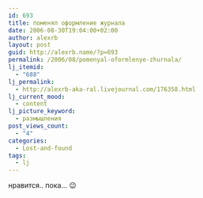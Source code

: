 ```yaml
---
id: 693
title: поменял оформление журнала
date: 2006-08-30T19:04:00+02:00
author: alexrb
layout: post
guid: http://alexrb.name/?p=693
permalink: /2006/08/pomenyal-oformlenye-zhurnala/
lj_itemid:
  - "688"
lj_permalink:
  - http://alexrb-aka-ral.livejournal.com/176358.html
lj_current_mood:
  - content
lj_picture_keyword:
  - размышления
post_views_count:
  - "4"
categories:
  - Lost-and-found
tags:
  - lj
---
```

нравится.. пока&#8230; 😉